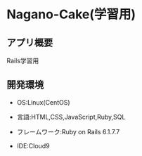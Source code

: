 # Nagano-Cake(学習用)

## アプリ概要

Rails学習用

## 開発環境

- OS:Linux(CentOS)

- 言語:HTML,CSS,JavaScript,Ruby,SQL

- フレームワーク:Ruby on Rails 6.1.7.7

- IDE:Cloud9
